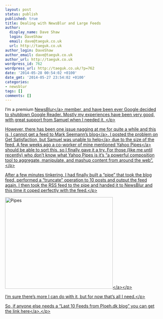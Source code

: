 ```yaml
---
layout: post
status: publish
published: true
title: Dealing with NewsBlur and Large Feeds
author:
  display_name: Dave Shaw
  login: DaveShaw
  email: dave@taeguk.co.uk
  url: http://taeguk.co.uk
author_login: DaveShaw
author_email: dave@taeguk.co.uk
author_url: http://taeguk.co.uk
wordpress_id: 762
wordpress_url: http://taeguk.co.uk/?p=762
date: '2014-05-28 00:54:02 +0100'
date_gmt: '2014-05-27 23:54:02 +0100'
categories:
- newsblur
tags: []
comments: []
---
```

<p align="left">I&rsquo;m a premium <a href="http:&#47;&#47;newsblur.com&#47;" target="_blank">NewsBlur<&#47;a> member, and have been ever Google decided to shutdown Google Reader. Mostly my experiences have been very good, with great support from Samuel when I needed it. <&#47;p>
<p align="left">However, there has been one issue nagging at me for quite a while and this is, I cannot get a feed to <a href="http:&#47;&#47;blog.ploeh.dk" target="_blank">Mark Seemann&rsquo;s blog<&#47;a>. I posted the problem on Get Satisfaction, <a href="https:&#47;&#47;getsatisfaction.com&#47;newsblur&#47;topics&#47;cannot_add_feed_from_http_blog_ploeh_dk" target="_blank">but Samuel was unable to help<&#47;a> due to the size of the feed. A few weeks ago a co-worker of mine mentioned <a href="http:&#47;&#47;pipes.yahoo.com&#47;" target="_blank">Yahoo Pipes<&#47;a> should be able to sort this, so I finally gave it a try. For those (like me until recently) who don&rsquo;t know what Yahoo Pipes is it&rsquo;s &ldquo;a powerful composition tool to aggregate, manipulate, and mashup content from around the web&rdquo;.<&#47;p>
<p align="left">After a few minutes tinkering, I had finally built a &ldquo;pipe&rdquo; that took the blog feed, performed a &ldquo;truncate&rdquo; operation to 10 posts and output the feed again. I then took the RSS feed to the pipe and handed it to NewsBlur and this time it coped perfectly with the feed.<&#47;p>
<p align="left"><a href="http:&#47;&#47;taeguk.co.uk&#47;wp-content&#47;uploads&#47;2014&#47;05&#47;Pipes.png"><img title="Pipes" style="border-left-width: 0px; border-right-width: 0px; background-image: none; border-bottom-width: 0px; padding-top: 0px; padding-left: 0px; display: inline; padding-right: 0px; border-top-width: 0px" border="0" alt="Pipes" src="http:&#47;&#47;taeguk.co.uk&#47;wp-content&#47;uploads&#47;2014&#47;05&#47;Pipes_thumb.png" width="354" height="301"><&#47;a><&#47;p>
<p>I&rsquo;m sure there&rsquo;s more I can do with it, but for now that&rsquo;s all I need.<&#47;p>
<p>So, if anyone else needs a &ldquo;Last 10 Feeds from Ploeh.dk blog&rdquo; you can get the <a href="http:&#47;&#47;pipes.yahoo.com&#47;pipes&#47;pipe.run?_id=986288def53d9d4e838844061ad54d77&amp;_render=rss" target="_blank">link here<&#47;a>.<&#47;p></p>
